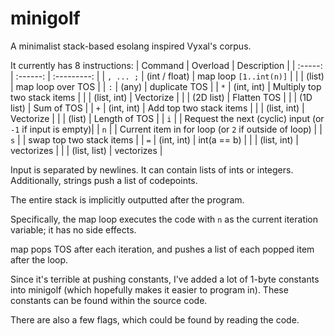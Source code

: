 # minigolf
A minimalist stack-based esolang inspired Vyxal's corpus.

It currently has 8 instructions:
| Command | Overload | Description |
| :-----: | :------: | :---------: |
| `, ... ;`     | (int / float)    | map loop `[1..int(n)]` |
|         | (list)   | map loop over TOS |
| `:`     | (any)    | duplicate TOS |
| `*`     | (int, int) | Multiply top two stack items |
|         | (list, int) | Vectorize |
|         | (2D list) | Flatten TOS |
|         | (1D list) | Sum of TOS |
| `+`     | (int, int) | Add top two stack items |
|         | (list, int) | Vectorize |
|         | (list) | Length of TOS |
| `i`     |        | Request the next (cyclic) input (or `-1` if input is empty)|
| `n`     |        | Current item in for loop (or `2` if outside of loop) |
| `s`     |        | swap top two stack items |
| `=`     | (int, int) | int(a == b) |
|         | (list, int) | vectorizes |
|         | (list, list) | vectorizes |

Input is separated by newlines. It can contain lists of ints or integers. Additionally, strings push a list of codepoints.

The entire stack is implicitly outputted after the program.

Specifically, the map loop executes the code with `n` as the current iteration variable; it has no side effects.

map pops TOS after each iteration, and pushes a list of each popped item after the loop.

Since it's terrible at pushing constants, I've added a lot of 1-byte constants into minigolf (which hopefully makes it easier to program in). These constants can be found within the source code.

There are also a few flags, which could be found by reading the code.
